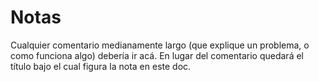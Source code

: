 # Notas
Cualquier comentario medianamente largo (que explique un problema, o como
funciona algo) debería ir acá. En lugar del comentario quedará el título bajo
el cual figura la nota en este doc.
